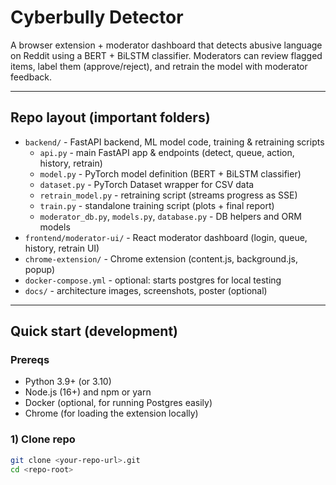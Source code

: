 # Cyberbully Detector
A browser extension + moderator dashboard that detects abusive language on Reddit using a BERT + BiLSTM classifier. Moderators can review flagged items, label them (approve/reject), and retrain the model with moderator feedback.

---

## Repo layout (important folders)

- `backend/` - FastAPI backend, ML model code, training & retraining scripts
  - `api.py` - main FastAPI app & endpoints (detect, queue, action, history, retrain)
  - `model.py` - PyTorch model definition (BERT + BiLSTM classifier)
  - `dataset.py` - PyTorch Dataset wrapper for CSV data
  - `retrain_model.py` - retraining script (streams progress as SSE)
  - `train.py` - standalone training script (plots + final report)
  - `moderator_db.py`, `models.py`, `database.py` - DB helpers and ORM models
- `frontend/moderator-ui/` - React moderator dashboard (login, queue, history, retrain UI)
- `chrome-extension/` - Chrome extension (content.js, background.js, popup)
- `docker-compose.yml` - optional: starts postgres for local testing
- `docs/` - architecture images, screenshots, poster (optional)

---

## Quick start (development)

### Prereqs
- Python 3.9+ (or 3.10)
- Node.js (16+) and npm or yarn
- Docker (optional, for running Postgres easily)
- Chrome (for loading the extension locally)

### 1) Clone repo
```bash
git clone <your-repo-url>.git
cd <repo-root>

